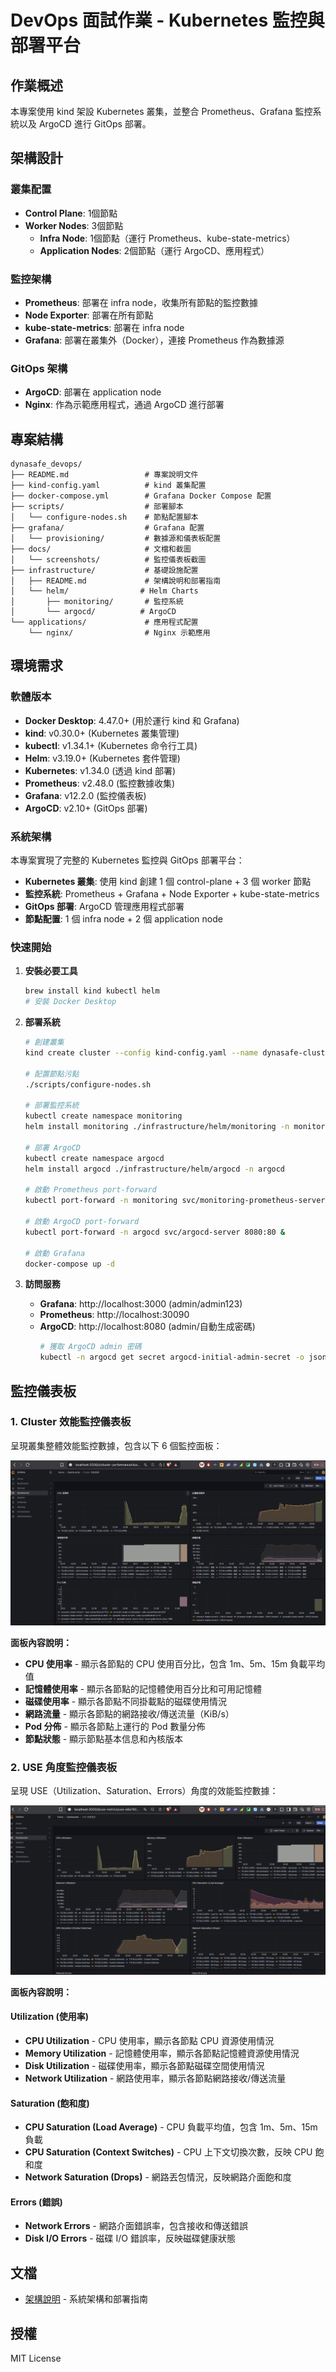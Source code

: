 # DevOps 面試作業 - Kubernetes 監控與部署平台

## 作業概述

本專案使用 kind 架設 Kubernetes 叢集，並整合 Prometheus、Grafana 監控系統以及 ArgoCD 進行 GitOps 部署。

## 架構設計

### 叢集配置
- **Control Plane**: 1個節點
- **Worker Nodes**: 3個節點
  - **Infra Node**: 1個節點（運行 Prometheus、kube-state-metrics）
  - **Application Nodes**: 2個節點（運行 ArgoCD、應用程式）

### 監控架構
- **Prometheus**: 部署在 infra node，收集所有節點的監控數據
- **Node Exporter**: 部署在所有節點
- **kube-state-metrics**: 部署在 infra node
- **Grafana**: 部署在叢集外（Docker），連接 Prometheus 作為數據源

### GitOps 架構
- **ArgoCD**: 部署在 application node
- **Nginx**: 作為示範應用程式，通過 ArgoCD 進行部署

## 專案結構

```
dynasafe_devops/
├── README.md                 # 專案說明文件
├── kind-config.yaml          # kind 叢集配置
├── docker-compose.yml        # Grafana Docker Compose 配置
├── scripts/                  # 部署腳本
│   └── configure-nodes.sh    # 節點配置腳本
├── grafana/                  # Grafana 配置
│   └── provisioning/         # 數據源和儀表板配置
├── docs/                     # 文檔和截圖
│   └── screenshots/          # 監控儀表板截圖
├── infrastructure/           # 基礎設施配置
│   ├── README.md             # 架構說明和部署指南
│   └── helm/                # Helm Charts
│       ├── monitoring/       # 監控系統
│       └── argocd/          # ArgoCD
└── applications/             # 應用程式配置
    └── nginx/                # Nginx 示範應用
```

## 環境需求

### 軟體版本
- **Docker Desktop**: 4.47.0+ (用於運行 kind 和 Grafana)
- **kind**: v0.30.0+ (Kubernetes 叢集管理)
- **kubectl**: v1.34.1+ (Kubernetes 命令行工具)
- **Helm**: v3.19.0+ (Kubernetes 套件管理)
- **Kubernetes**: v1.34.0 (透過 kind 部署)
- **Prometheus**: v2.48.0 (監控數據收集)
- **Grafana**: v12.2.0 (監控儀表板)
- **ArgoCD**: v2.10+ (GitOps 部署)

### 系統架構

本專案實現了完整的 Kubernetes 監控與 GitOps 部署平台：

- **Kubernetes 叢集**: 使用 kind 創建 1 個 control-plane + 3 個 worker 節點
- **監控系統**: Prometheus + Grafana + Node Exporter + kube-state-metrics
- **GitOps 部署**: ArgoCD 管理應用程式部署
- **節點配置**: 1 個 infra node + 2 個 application node

### 快速開始

1. **安裝必要工具**
   ```bash
   brew install kind kubectl helm
   # 安裝 Docker Desktop
   ```

2. **部署系統**
   ```bash
   # 創建叢集
   kind create cluster --config kind-config.yaml --name dynasafe-cluster
   
   # 配置節點污點
   ./scripts/configure-nodes.sh
   
   # 部署監控系統
   kubectl create namespace monitoring
   helm install monitoring ./infrastructure/helm/monitoring -n monitoring
   
   # 部署 ArgoCD
   kubectl create namespace argocd
   helm install argocd ./infrastructure/helm/argocd -n argocd
   
   # 啟動 Prometheus port-forward
   kubectl port-forward -n monitoring svc/monitoring-prometheus-server 30090:80 &
   
   # 啟動 ArgoCD port-forward
   kubectl port-forward -n argocd svc/argocd-server 8080:80 &
   
   # 啟動 Grafana
   docker-compose up -d
   ```

3. **訪問服務**
   - **Grafana**: http://localhost:3000 (admin/admin123)
   - **Prometheus**: http://localhost:30090
   - **ArgoCD**: http://localhost:8080 (admin/自動生成密碼)
     ```bash
     # 獲取 ArgoCD admin 密碼
     kubectl -n argocd get secret argocd-initial-admin-secret -o jsonpath="{.data.password}" | base64 -d
     ```

## 監控儀表板

### 1. Cluster 效能監控儀表板
呈現叢集整體效能監控數據，包含以下 6 個監控面板：

![Cluster 效能監控儀表板](docs/screenshots/grafana_dashboards_cluster.png)

**面板內容說明：**
- **CPU 使用率** - 顯示各節點的 CPU 使用百分比，包含 1m、5m、15m 負載平均值
- **記憶體使用率** - 顯示各節點的記憶體使用百分比和可用記憶體
- **磁碟使用率** - 顯示各節點不同掛載點的磁碟使用情況
- **網路流量** - 顯示各節點的網路接收/傳送流量（KiB/s）
- **Pod 分佈** - 顯示各節點上運行的 Pod 數量分佈
- **節點狀態** - 顯示節點基本信息和內核版本

### 2. USE 角度監控儀表板
呈現 USE（Utilization、Saturation、Errors）角度的效能監控數據：

![USE 角度監控儀表板](docs/screenshots/grafana_dashboards_use.png)

**面板內容說明：**

#### Utilization (使用率)
- **CPU Utilization** - CPU 使用率，顯示各節點 CPU 資源使用情況
- **Memory Utilization** - 記憶體使用率，顯示各節點記憶體資源使用情況
- **Disk Utilization** - 磁碟使用率，顯示各節點磁碟空間使用情況
- **Network Utilization** - 網路使用率，顯示各節點網路接收/傳送流量

#### Saturation (飽和度)
- **CPU Saturation (Load Average)** - CPU 負載平均值，包含 1m、5m、15m 負載
- **CPU Saturation (Context Switches)** - CPU 上下文切換次數，反映 CPU 飽和度
- **Network Saturation (Drops)** - 網路丟包情況，反映網路介面飽和度

#### Errors (錯誤)
- **Network Errors** - 網路介面錯誤率，包含接收和傳送錯誤
- **Disk I/O Errors** - 磁碟 I/O 錯誤率，反映磁碟健康狀態

## 文檔

- [架構說明](infrastructure/README.md) - 系統架構和部署指南

## 授權

MIT License

